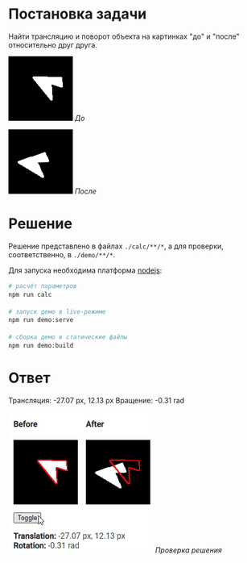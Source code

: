 # Постановка задачи

Найти трансляцию и поворот объекта на картинках "до" и "после" относительно друг друга.

![До](./assets/before.png)
_До_

![После](./assets/after.png)
_После_

# Решение

Решение представлено в файлах `./calc/**/*`, а для проверки, соответственно, в `./demo/**/*`.

Для запуска необходима платформа [nodejs](https://nodejs.org):

```bash
# расчёт параметров
npm run calc

# запуск демо в live-режиме
npm run demo:serve

# сборка демо в статические файлы
npm run demo:build
```

# Ответ

Трансляция: -27.07 px, 12.13 px
Вращение: -0.31 rad

![Проверка](./assets/demo.gif)
_Проверка решения_

